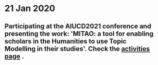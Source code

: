 # 21 Jan 2020
## Participating at the AIUCD2021 conference and presenting the work: 'MITAO: a tool for enabling scholars in the Humanities to use Topic Modelling in their studies'. Check the [activities page](http://ivanhb.it/page/activities.html) .
<!--TWITTER: Our paper "MITAO: A User Friendly and Modular Software for Topic Modelling" has been published on the puntOorg International Journal. Check it: https://doi.org/10.19245/25.05.pij.5.2.3-->
